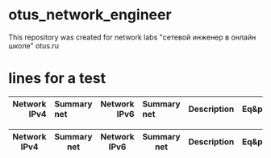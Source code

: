 # otus_network_engineer
This repository was created for network labs
"сетевой инженер в онлайн школе" otus.ru

# lines for a test

| Network IPv4     | Summary net    | Network IPv6             | Summary net         | Description   | Eq&port         |
|--:|:--------|----------------:|:-----------|----:|----------|

| Network IPv4     | Summary net    | Network IPv6             | Summary net         | Description   | Eq&port         |
|---|---|---|---|---|---|
